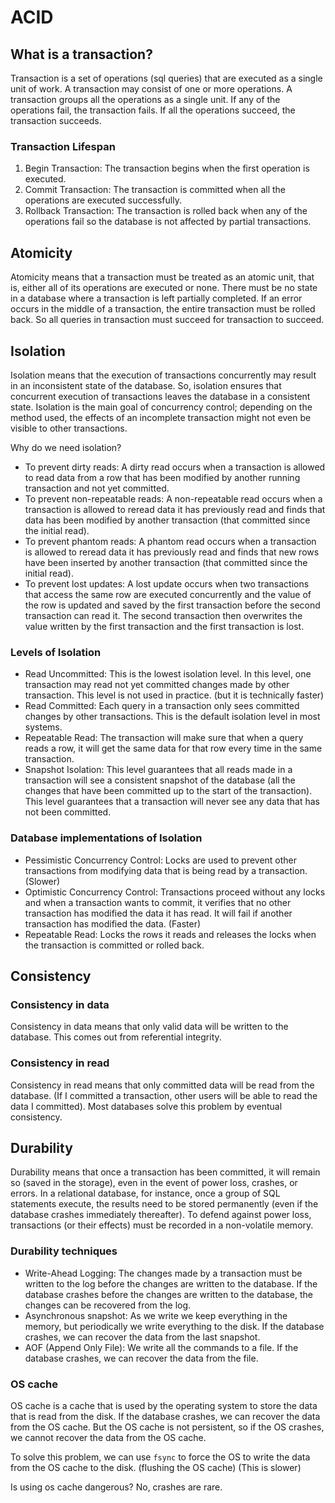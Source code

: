 # ACID

## What is a transaction?

Transaction is a set of operations (sql queries) that are executed as a single unit of work. A transaction may consist of one or more operations. A transaction groups all the operations as a single unit. If any of the operations fail, the transaction fails. If all the operations succeed, the transaction succeeds.

### Transaction Lifespan

1. Begin Transaction: The transaction begins when the first operation is executed.
2. Commit Transaction: The transaction is committed when all the operations are executed successfully.
3. Rollback Transaction: The transaction is rolled back when any of the operations fail so the database is not affected by partial transactions.

## Atomicity

Atomicity means that a transaction must be treated as an atomic unit, that is, either all of its operations are executed or none. There must be no state in a database where a transaction is left partially completed. If an error occurs in the middle of a transaction, the entire transaction must be rolled back. So all queries in transaction must succeed for transaction to succeed.

## Isolation

Isolation means that the execution of transactions concurrently may result in an inconsistent state of the database. So, isolation ensures that concurrent execution of transactions leaves the database in a consistent state. Isolation is the main goal of concurrency control; depending on the method used, the effects of an incomplete transaction might not even be visible to other transactions.

Why do we need isolation?

- To prevent dirty reads: A dirty read occurs when a transaction is allowed to read data from a row that has been modified by another running transaction and not yet committed.
- To prevent non-repeatable reads: A non-repeatable read occurs when a transaction is allowed to reread data it has previously read and finds that data has been modified by another transaction (that committed since the initial read).
- To prevent phantom reads: A phantom read occurs when a transaction is allowed to reread data it has previously read and finds that new rows have been inserted by another transaction (that committed since the initial read).
- To prevent lost updates: A lost update occurs when two transactions that access the same row are executed concurrently and the value of the row is updated and saved by the first transaction before the second transaction can read it. The second transaction then overwrites the value written by the first transaction and the first transaction is lost.

### Levels of Isolation

- Read Uncommitted: This is the lowest isolation level. In this level, one transaction may read not yet committed changes made by other transaction. This level is not used in practice. (but it is technically faster)
- Read Committed: Each query in a transaction only sees committed changes by other transactions. This is the default isolation level in most systems.
- Repeatable Read: The transaction will make sure that when a query reads a row, it will get the same data for that row every time in the same transaction.
- Snapshot Isolation: This level guarantees that all reads made in a transaction will see a consistent snapshot of the database (all the changes that have been committed up to the start of the transaction). This level guarantees that a transaction will never see any data that has not been committed.

### Database implementations of Isolation

- Pessimistic Concurrency Control: Locks are used to prevent other transactions from modifying data that is being read by a transaction. (Slower)
- Optimistic Concurrency Control: Transactions proceed without any locks and when a transaction wants to commit, it verifies that no other transaction has modified the data it has read. It will fail if another transaction has modified the data. (Faster)
- Repeatable Read: Locks the rows it reads and releases the locks when the transaction is committed or rolled back.

## Consistency

### Consistency in data

Consistency in data means that only valid data will be written to the database. This comes out from referential integrity.

### Consistency in read

Consistency in read means that only committed data will be read from the database. (If I committed a transaction, other users will be able to read the data I committed). Most databases solve this problem by eventual consistency.

## Durability

Durability means that once a transaction has been committed, it will remain so (saved in the storage), even in the event of power loss, crashes, or errors. In a relational database, for instance, once a group of SQL statements execute, the results need to be stored permanently (even if the database crashes immediately thereafter). To defend against power loss, transactions (or their effects) must be recorded in a non-volatile memory.

### Durability techniques

- Write-Ahead Logging: The changes made by a transaction must be written to the log before the changes are written to the database. If the database crashes before the changes are written to the database, the changes can be recovered from the log.
- Asynchronous snapshot: As we write we keep everything in the memory, but periodically we write everything to the disk. If the database crashes, we can recover the data from the last snapshot.
- AOF (Append Only File): We write all the commands to a file. If the database crashes, we can recover the data from the file.

### OS cache

OS cache is a cache that is used by the operating system to store the data that is read from the disk. If the database crashes, we can recover the data from the OS cache. But the OS cache is not persistent, so if the OS crashes, we cannot recover the data from the OS cache.

To solve this problem, we can use `fsync` to force the OS to write the data from the OS cache to the disk. (flushing the OS cache) (This is slower)

Is using os cache dangerous? No, crashes are rare.
